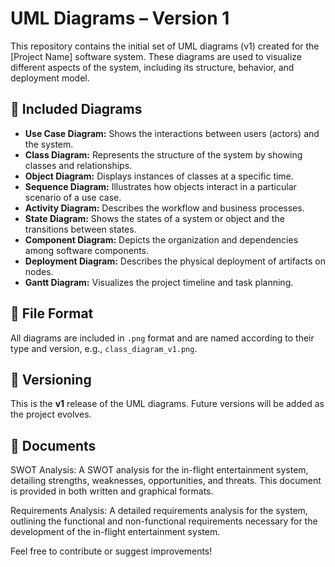 # UML Diagrams – Version 1

This repository contains the initial set of UML diagrams (v1) created for the [Project Name] software system. These diagrams are used to visualize different aspects of the system, including its structure, behavior, and deployment model.

## 📌 Included Diagrams

- **Use Case Diagram:** Shows the interactions between users (actors) and the system.
- **Class Diagram:** Represents the structure of the system by showing classes and relationships.
- **Object Diagram:** Displays instances of classes at a specific time.
- **Sequence Diagram:** Illustrates how objects interact in a particular scenario of a use case.
- **Activity Diagram:** Describes the workflow and business processes.
- **State Diagram:** Shows the states of a system or object and the transitions between states.
- **Component Diagram:** Depicts the organization and dependencies among software components.
- **Deployment Diagram:** Describes the physical deployment of artifacts on nodes.
- **Gantt Diagram:** Visualizes the project timeline and task planning.

## 📁 File Format

All diagrams are included in `.png` format and are named according to their type and version, e.g., `class_diagram_v1.png`.

## 🔄 Versioning

This is the **v1** release of the UML diagrams. Future versions will be added as the project evolves.

## 📝 Documents
SWOT Analysis: A SWOT analysis for the in-flight entertainment system, detailing strengths, weaknesses, opportunities, and threats. This document is provided in both written and graphical formats.

Requirements Analysis: A detailed requirements analysis for the system, outlining the functional and non-functional requirements necessary for the development of the in-flight entertainment system.


Feel free to contribute or suggest improvements!
